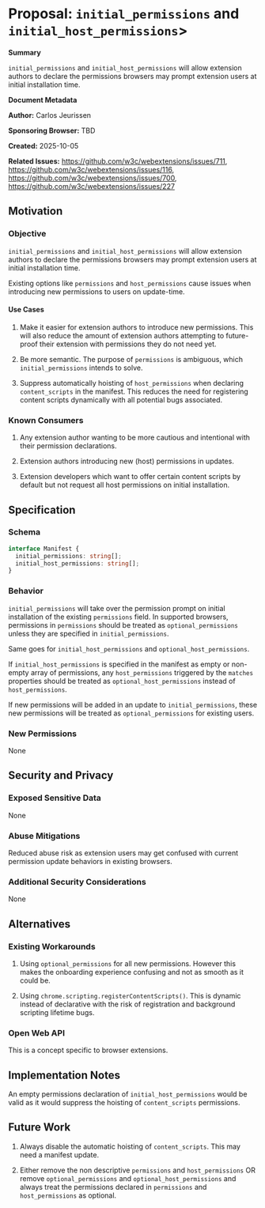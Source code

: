 # Proposal: `initial_permissions` and `initial_host_permissions`>

**Summary**

`initial_permissions` and `initial_host_permissions` will allow extension
authors to declare the permissions browsers may prompt extension users
at initial installation time.

**Document Metadata**

**Author:** Carlos Jeurissen

**Sponsoring Browser:** TBD

**Created:** 2025-10-05

**Related Issues:** https://github.com/w3c/webextensions/issues/711, https://github.com/w3c/webextensions/issues/116, https://github.com/w3c/webextensions/issues/700, https://github.com/w3c/webextensions/issues/227

## Motivation

### Objective

`initial_permissions` and `initial_host_permissions` will allow extension
authors to declare the permissions browsers may prompt extension users
at initial installation time.

Existing options like `permissions` and `host_permissions` cause issues
when introducing new permissions to users on update-time.

#### Use Cases

1) Make it easier for extension authors to introduce new permissions. This will
also reduce the amount of extension authors attempting to future-proof their
extension with permissions they do not need yet.

2) Be more semantic. The purpose of `permissions` is ambiguous, which
`initial_permissions` intends to solve.

3) Suppress automatically hoisting of `host_permissions` when declaring
`content_scripts` in the manifest. This reduces the need for registering
content scripts dynamically with all potential bugs associated.

### Known Consumers

1) Any extension author wanting to be more cautious and intentional with their
permission declarations.

2) Extension authors introducing new (host) permissions in updates.

3) Extension developers which want to offer certain content scripts by default
but not request all host permissions on initial installation.

## Specification

### Schema

```ts
interface Manifest {
  initial_permissions: string[];
  initial_host_permissions: string[];
}
```

### Behavior

`initial_permissions` will take over the permission prompt on initial
installation of the existing `permissions` field. In supported browsers,
permissions in `permissions` should be treated as `optional_permissions`
unless they are specified in `initial_permissions`.

Same goes for `initial_host_permissions` and `optional_host_permissions`.

If `initial_host_permissions` is specified in the manifest as empty or non-empty
array of permissions, any `host_permissions` triggered by the `matches`
properties should be treated as `optional_host_permissions` instead of
`host_permissions`.

If new permissions will be added in an update to `initial_permissions`, these
new permissions will be treated as `optional_permissions` for existing users.

### New Permissions

None

## Security and Privacy

### Exposed Sensitive Data

None

### Abuse Mitigations

Reduced abuse risk as extension users may get confused with current
permission update behaviors in existing browsers.

### Additional Security Considerations

None

## Alternatives

### Existing Workarounds

1) Using `optional_permissions` for all new permissions. However this makes the
onboarding experience confusing and not as smooth as it could be.

2) Using `chrome.scripting.registerContentScripts()`. This is dynamic instead of
declarative with the risk of registration and background scripting lifetime bugs.

### Open Web API

This is a concept specific to browser extensions.

## Implementation Notes

An empty permissions declaration of `initial_host_permissions` would be valid
as it would suppress the hoisting of `content_scripts` permissions.

## Future Work

1) Always disable the automatic hoisting of `content_scripts`. This may need a
manifest update.

2) Either remove the non descriptive `permissions` and `host_permissions` OR
remove `optional_permissions` and `optional_host_permissions` and always treat
the permissions declared in `permissions` and `host_permissions` as optional.

